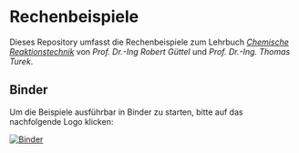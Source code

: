 # Rechenbeispiele

Dieses Repository umfasst die Rechenbeispiele zum Lehrbuch [*Chemische Reaktionstechnik*](https://www.springer.com/de/book/9783662631492) von *Prof. Dr.-Ing Robert Güttel* und *Prof. Dr.-Ing. Thomas Turek*.

## Binder

Um die Beispiele ausführbar in Binder zu starten, bitte auf das nachfolgende Logo klicken:

[![Binder](https://mybinder.org/badge_logo.svg)](https://mybinder.org/v2/gh/tuc-icvt/lcrt-test/HEAD)
